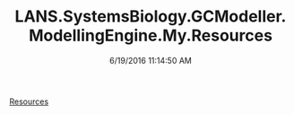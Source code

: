 ﻿---
title: LANS.SystemsBiology.GCModeller.ModellingEngine.My.Resources
date: 6/19/2016 11:14:50 AM
---

[Resources](T-LANS.SystemsBiology.GCModeller.ModellingEngine.My.Resources.Resources.html)
